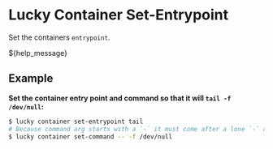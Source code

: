 # Lucky Container Set-Entrypoint

Set the containers `entrypoint`.

${help_message}

## Example

**Set the container entry point and command so that it will `tail -f /dev/null`:**

```bash
$ lucky container set-entrypoint tail
# Because command arg starts with a `-` it must come after a lone `-` arg
$ lucky container set-command -- -f /dev/null
```
